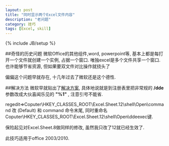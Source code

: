 ```yaml
---
layout: post
title: "同时显示两个Excel文件内容"
description: "老问题"
category: 技巧
tags: [Excel, skill]
---
```

{% include JB/setup %}

##奇怪的历史问题
  微软Office的其他组件,word, powerpoint等, 基本上都是每打开一个文件就创建一个实例, 占据一个窗口. 唯独excel是多个文件共享一个窗口. 也许能够节省资源, 但如果要双文件对比操作就挠头了

  偏偏这个问题早就存在, 十几年过去了微软还是这个德性.

##解决方法
  微软早就贴出了[解决方案](https://support.microsoft.com/en-us/kb/2636670), 具体地说就是到注册表里把非常规的 **/dde** 参数改成大伙喜闻乐见的 **"%1"** , 注意引号不能省.

  regedit=>Coputer\HKEY_CLASSES_ROOT\Excel.Sheet.12\shell\Open\command
改 (Default) 和 command 命令末尾, 同时重命名 Coputer\HKEY_CLASSES_ROOT\Excel.Sheet.12\shell\Open\ddeexec键. 

  保险起见对Excel.Sheet.8做同样的修改, 虽然我只改了12就已经生效了.
  
  此技巧适用于office 2003/2010.
